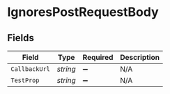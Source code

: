 # IgnoresPostRequestBody


## Fields

| Field              | Type               | Required           | Description        |
| ------------------ | ------------------ | ------------------ | ------------------ |
| `CallbackUrl`      | *string*           | :heavy_minus_sign: | N/A                |
| `TestProp`         | *string*           | :heavy_minus_sign: | N/A                |